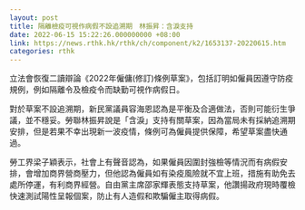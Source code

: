 ```yaml
---
layout: post
title: 隔離檢疫可視作病假不設追溯期　林振昇：含淚支持
date: 2022-06-15 15:22:26.000000000 +08:00
link: https://news.rthk.hk/rthk/ch/component/k2/1653137-20220615.htm
categories: rthk
---
```


立法會恢復二讀辯論《2022年僱傭(修訂)條例草案》，包括訂明如僱員因遵守防疫規例，例如隔離令及檢疫令而缺勤可視作病假日。

對於草案不設追溯期，新民黨議員容海恩認為是平衡及合適做法，否則可能衍生爭議，並不穩妥。勞聯林振昇說是「含淚」支持有關草案，因為當局未有採納追溯期安排，但是若果不幸出現新一波疫情，條例可為僱員提供保障，希望草案盡快通過。 

勞工界梁子穎表示，社會上有聲音認為，如果僱員因圍封強檢等情況而有病假安排，會增加商界營商壓力，但他認為僱員如有染疫風險就不宜上班，措施有助免去處所停運，有利商界經營。自由黨主席邵家輝表態支持草案，他讚揚政府現時覆檢快速測試陽性呈報個案，防止有人造假和欺騙僱主取得病假。
